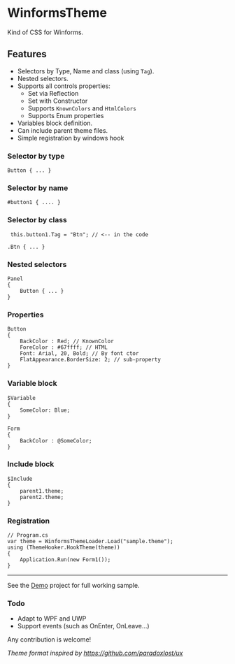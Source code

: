 # WinformsTheme
Kind of CSS for Winforms. 

## Features
- Selectors by Type, Name and class (using `Tag`).
- Nested selectors.
- Supports all controls properties:
    - Set via Reflection
    - Set with Constructor
    - Supports `KnownColors` and `HtmlColors`
    - Supports Enum properties
- Variables block definition.
- Can include parent theme files.
- Simple registration by windows hook

### Selector by type

    Button { ... }
    
### Selector by name

    #button1 { .... }
    
### Selector by class

     this.button1.Tag = "Btn"; // <-- in the code
    
    .Btn { ... }

### Nested selectors

    Panel
    {
        Button { ... }
    }

### Properties

    Button 
    {
        BackColor : Red; // KnownColor
        ForeColor : #67ffff; // HTML
        Font: Arial, 20, Bold; // By font ctor
        FlatAppearance.BorderSize: 2; // sub-property
    }
    
### Variable block

    $Variable
    {
        SomeColor: Blue;
    }

    Form 
    {
        BackColor : @SomeColor;
    }
    
### Include block

    $Include 
    {
        parent1.theme;
        parent2.theme;
    }
    
### Registration

    // Program.cs
    var theme = WinformsThemeLoader.Load("sample.theme");
    using (ThemeHooker.HookTheme(theme))
    {
        Application.Run(new Form1());
    }

----
See the [Demo](https://github.com/ofirw/WinformsTheme/tree/master/DemoApp) project for full working sample.

### Todo

- Adapt to WPF and UWP
- Support events (such as OnEnter, OnLeave...)

Any contribution is welcome!

*Theme format inspired by https://github.com/paradoxlost/ux*
